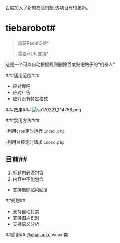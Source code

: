 百度加入了新的校验机制,该项目有待更新。
# tiebarobot#

>需要Redis支持*

>需要cURL支持*

这是一个可以自动根据规则删除百度贴吧帖子的“机器人”

###适用范围###
- 应对爆吧
- 应对广告
- 应对没有特定格式

###效果###
![sp170221_114756.png](https://ooo.0o0.ooo/2017/02/21/58abb8874ed2c.png)

###食用方法###

-利用`cron`定时运行 `index.php`

-利用监控定时请求 `index.php`
## 目前##
1. 标题内必须包含
2. 内容中不能包含
- 支持删除贴内回复


##规划##

- 支持自动封禁
- 支持图片识别
- 支持语义分析

##感谢##
[@chajianku](//kenvix.com) wcurl类
